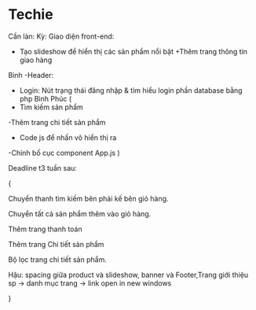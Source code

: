 # Techie
Cần làn:
Kỳ:
Giao diện front-end:
+ Tạo slideshow để hiển thị các sản phẩm nổi bật
+Thêm trang thông tin giao hàng

Bình
-Header:
+ Login: Nút trạng thái đăng nhập & tìm hiểu login phần database bằng php Bình
Phúc (
+ Tìm kiếm sản phẩm 

-Thêm trang chi tiết sản phẩm
+ Code js để nhấn vô hiển thị ra 

-Chỉnh bố cục component App.js 
)

Deadline t3 tuần sau: 

{

Chuyển thanh tìm kiếm bên phải kế bên giỏ hàng.

Chuyển tất cả sản phẩm thêm vào giỏ hàng.


Thêm trang thanh toán

Thêm trang Chi tiết sản phẩm

Bộ lọc trang chi tiết sản phẩm.


Hậu: spacing giữa product và slideshow, banner và Footer,Trang giới thiệu sp -> danh mục trang -> link open in new windows

}
